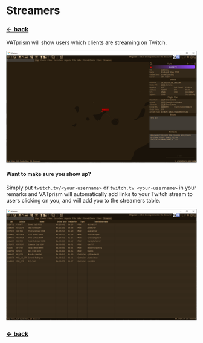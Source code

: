 # Streamers

### [← back](/)

VATprism will show users which clients are streaming on Twitch.

[![](assets/images/showcase/detail_streamer.png)](assets/images/showcase/detail_streamer.png)

#### Want to make sure you show up?

Simply put `twitch.tv/<your-username>` or `twitch.tv <your-username>` in your remarks and VATprism will automatically
add links to your Twitch stream to users clicking on you, and will add you to the streamers table.

[![](assets/images/showcase/table_streamers.png)](assets/images/showcase/table_streamers.png)

### [← back](/)